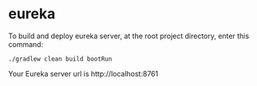 # eureka

To build and deploy eureka server, at the root project directory, enter this command:

`./gradlew clean build bootRun`

Your Eureka server url is http://localhost:8761


